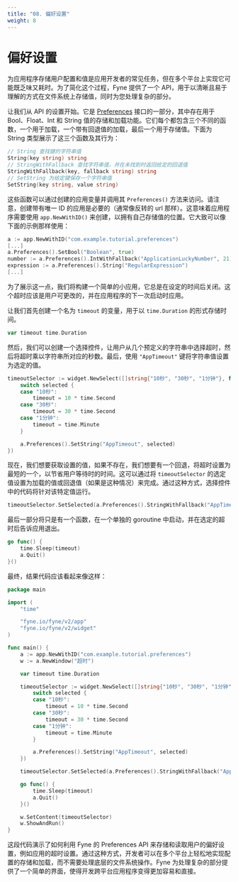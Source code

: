 ```yaml
---
title: "08. 偏好设置"
weight: 8
---
```


# 偏好设置

为应用程序存储用户配置和值是应用开发者的常见任务，但在多个平台上实现它可能既乏味又耗时。为了简化这个过程，Fyne 提供了一个 API，用于以清晰且易于理解的方式在文件系统上存储值，同时为您处理复杂的部分。

让我们从 API 的设置开始。它是 [Preferences](https://pkg.go.dev/fyne.io/fyne/v2?tab=doc#Preferences) 接口的一部分，其中存在用于 Bool、Float、Int 和 String 值的存储和加载功能。它们每个都包含三个不同的函数，一个用于加载，一个带有回退值的加载，最后一个用于存储值。下面为 String 类型展示了这三个函数及其行为：

```go
// String 查找键的字符串值
String(key string) string
// StringWithFallback 查找字符串值，并在未找到时返回给定的回退值
StringWithFallback(key, fallback string) string
// SetString 为给定键保存一个字符串值
SetString(key string, value string)
```

这些函数可以通过创建的应用变量并调用其 `Preferences()` 方法来访问。请注意，创建带有唯一 ID 的应用是必要的（通常像反转的 url 那样）。这意味着应用程序需要使用 `app.NewWithID()` 来创建，以拥有自己存储值的位置。它大致可以像下面的示例那样使用：

```go
a := app.NewWithID("com.example.tutorial.preferences")
[...]
a.Preferences().SetBool("Boolean", true)
number := a.Preferences().IntWithFallback("ApplicationLuckyNumber", 21)
expression := a.Preferences().String("RegularExpression")
[...]
```

为了展示这一点，我们将构建一个简单的小应用，它总是在设定的时间后关闭。这个超时应该是用户可更改的，并在应用程序的下一次启动时应用。

让我们首先创建一个名为 `timeout` 的变量，用于以 `time.Duration` 的形式存储时间。

```go
var timeout time.Duration
```

然后，我们可以创建一个选择控件，让用户从几个预定义的字符串中选择超时，然后将超时乘以字符串所对应的秒数。最后，使用 `"AppTimeout"` 键将字符串值设置为选定的值。

```go
timeoutSelector := widget.NewSelect([]string{"10秒", "30秒", "1分钟"}, func(selected string) {
    switch selected {
    case "10秒":
        timeout = 10 * time.Second
    case "30秒":
        timeout = 30 * time.Second
    case "1分钟":
        timeout = time.Minute
    }

    a.Preferences().SetString("AppTimeout", selected)
})
```

现在，我们想要获取设置的值，如果不存在，我们想要有一个回退，将超时设置为最短的一个，以节省用户等待时的时间。这可以通过将 `timeoutSelector` 的选定值设置为加载的值或回退值（如果是这种情况）来完成。通过这种方式，选择控件中的代码将针对该特定值运行。

```go
timeoutSelector.SetSelected(a.Preferences().StringWithFallback("AppTimeout", "10秒"))
```

最后一部分将只是有一个函数，在一个单独的 goroutine 中启动，并在选定的超时后告诉应用退出。

```go
go func() {
    time.Sleep(timeout)
    a.Quit()
}()
```

最终，结果代码应该看起来像这样：

```go
package main

import (
    "time"

    "fyne.io/fyne/v2/app"
    "fyne.io/fyne/v2/widget"
)

func main() {
    a := app.NewWithID("com.example.tutorial.preferences")
    w := a.NewWindow("超时")

    var timeout time.Duration

    timeoutSelector := widget.NewSelect([]string{"10秒", "30秒", "1分钟"}, func(selected string) {
        switch selected {
        case "10秒":
            timeout = 10 * time.Second
        case "30秒":
            timeout = 30 * time.Second
        case "1分钟":
            timeout = time.Minute
        }

        a.Preferences().SetString("AppTimeout", selected)
    })

    timeoutSelector.SetSelected(a.Preferences().StringWithFallback("AppTimeout", "10秒"))

    go func() {
        time.Sleep(timeout)
        a.Quit()
    }()

    w.SetContent(timeoutSelector)
    w.ShowAndRun()
}
```

这段代码演示了如何利用 Fyne 的 Preferences API 来存储和读取用户的偏好设置，例如应用的超时设置。通过这种方式，开发者可以在多个平台上轻松地实现配置的存储和加载，而不需要处理底层的文件系统操作。Fyne 为处理复杂的部分提供了一个简单的界面，使得开发跨平台应用程序变得更加容易和直接。
